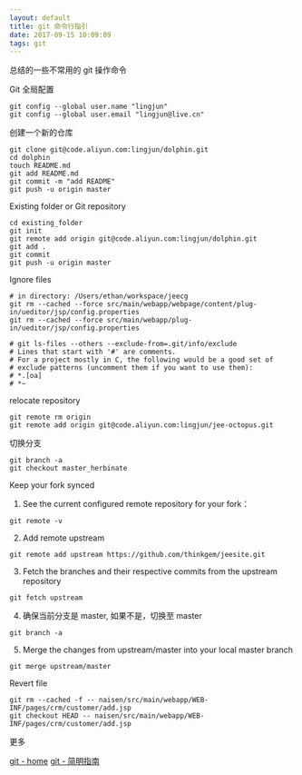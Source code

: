 ```yaml
---
layout: default
title: git 命令行指引
date: 2017-09-15 10:09:09
tags: git
---
```

总结的一些不常用的 git 操作命令

Git 全局配置
```
git config --global user.name "lingjun"
git config --global user.email "lingjun@live.cn"
```

创建一个新的仓库
```
git clone git@code.aliyun.com:lingjun/dolphin.git
cd dolphin
touch README.md
git add README.md
git commit -m "add README"
git push -u origin master
```

Existing folder or Git repository
```
cd existing_folder
git init
git remote add origin git@code.aliyun.com:lingjun/dolphin.git
git add .
git commit
git push -u origin master
```

Ignore files
```
# in directory: /Users/ethan/workspace/jeecg
git rm --cached --force src/main/webapp/webpage/content/plug-in/ueditor/jsp/config.properties
git rm --cached --force src/main/webapp/plug-in/ueditor/jsp/config.properties

# git ls-files --others --exclude-from=.git/info/exclude
# Lines that start with '#' are comments.
# For a project mostly in C, the following would be a good set of
# exclude patterns (uncomment them if you want to use them):
# *.[oa]
# *~
```

relocate repository
```
git remote rm origin
git remote add origin git@code.aliyun.com:lingjun/jee-octopus.git
```

切换分支
```
git branch -a
git checkout master_herbinate
```

Keep your fork synced
1. See the current configured remote repository for your fork：
```
git remote -v
```
2. Add remote upstream
```
git remote add upstream https://github.com/thinkgem/jeesite.git
```
3. Fetch the branches and their respective commits from the upstream repository
```
git fetch upstream
```
4. 确保当前分支是 master, 如果不是，切换至 master
```
git branch -a
```
5. Merge the changes from upstream/master into your local master branch
```
git merge upstream/master
```

Revert file
```
git rm --cached -f -- naisen/src/main/webapp/WEB-INF/pages/crm/customer/add.jsp
git checkout HEAD -- naisen/src/main/webapp/WEB-INF/pages/crm/customer/add.jsp
```

更多

[git - home](https://git-scm.com/about)
[git - 简明指南](http://rogerdudler.github.io/git-guide/index.zh.html)
